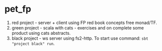# pet_fp

1. red project - server + client using FP red book concepts free monad/TF.
2. green project - scala with cats - exercises and on complete some product using cats abstracts.
3. black project - ws server using fs2-http. To start use command: `sbt "project black" run`.
